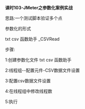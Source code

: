 **课时103-JMeter之参数化案例实战**

思路:一个测试脚本验证多个点

参数化的形式

txt
csv
函数助手  _CSVRead


步骤:

1:创建参数化文件 txt csv 函数助手

2:线程组--配置元件-CSV数据文件设置

3:配置csv数据文件设置

4:在线程组中修改线程数

5:执行